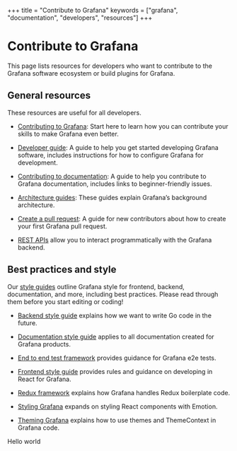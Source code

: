 +++
title = "Contribute to Grafana"
keywords = ["grafana", "documentation", "developers", "resources"]
+++

# Contribute to Grafana

This page lists resources for developers who want to contribute to the Grafana software ecosystem or build plugins for Grafana.

## General resources

These resources are useful for all developers.

- [Contributing to Grafana](https://github.com/grafana/grafana/blob/master/CONTRIBUTING.md): Start here to learn how you can contribute your skills to make Grafana even better.

- [Developer guide](https://github.com/grafana/grafana/blob/master/contribute/developer-guide.md): A guide to help you get started developing Grafana software, includes instructions for how to configure Grafana for development.

- [Contributing to documentation](https://github.com/grafana/grafana/blob/master/contribute/documentation.md): A guide to help you contribute to Grafana documentation, includes links to beginner-friendly issues.

- [Architecture guides](https://github.com/grafana/grafana/tree/master/contribute/architecture): These guides explain Grafana’s background architecture.

- [Create a pull request](https://github.com/grafana/grafana/blob/master/contribute/create-pull-request.md): A guide for new contributors about how to create your first Grafana pull request.

- [REST APIs](https://grafana.com/docs/grafana/latest/http_api/) allow you to interact programmatically with the Grafana backend.

## Best practices and style

Our [style guides](https://github.com/grafana/grafana/tree/master/contribute/style-guides) outline Grafana style for frontend, backend, documentation, and more, including best practices. Please read through them before you start editing or coding!

- [Backend style guide](https://github.com/grafana/grafana/blob/master/contribute/style-guides/backend.md) explains how we want to write Go code in the future.

- [Documentation style guide](https://github.com/grafana/grafana/blob/master/contribute/style-guides/documentation-style-guide.md) applies to all documentation created for Grafana products.

- [End to end test framework](https://github.com/grafana/grafana/blob/master/contribute/style-guides/e2e.md) provides guidance for Grafana e2e tests.

- [Frontend style guide](https://github.com/grafana/grafana/blob/master/contribute/style-guides/frontend.md) provides rules and guidance on developing in React for Grafana.

- [Redux framework](https://github.com/grafana/grafana/blob/master/contribute/style-guides/redux.md) explains how Grafana handles Redux boilerplate code.

- [Styling Grafana](https://github.com/grafana/grafana/blob/master/contribute/style-guides/styling.md) expands on styling React components with Emotion.

- [Theming Grafana](https://github.com/grafana/grafana/blob/master/contribute/style-guides/themes.md) explains how to use themes and ThemeContext in Grafana code.

Hello world
